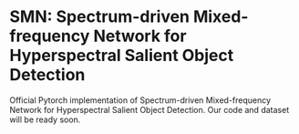 # SMN: Spectrum-driven Mixed-frequency Network for Hyperspectral Salient Object Detection
Official Pytorch implementation of Spectrum-driven Mixed-frequency Network for Hyperspectral Salient Object Detection. Our code and dataset will be ready soon.
